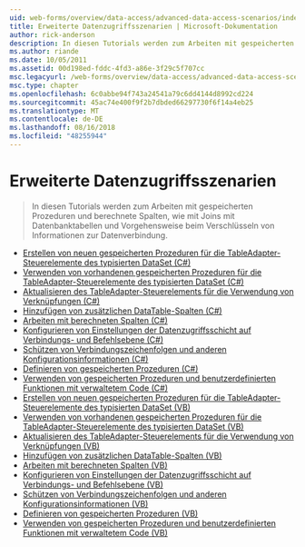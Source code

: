 ```yaml
---
uid: web-forms/overview/data-access/advanced-data-access-scenarios/index
title: Erweiterte Datenzugriffsszenarien | Microsoft-Dokumentation
author: rick-anderson
description: In diesen Tutorials werden zum Arbeiten mit gespeicherten Prozeduren und berechnete Spalten, wie mit Joins mit Datenbanktabellen und wie Sie Verbindungsinformationen für die Daten zu verschlüsseln...
ms.author: riande
ms.date: 10/05/2011
ms.assetid: 00d198ed-fddc-4fd3-a86e-3f29c5f707cc
msc.legacyurl: /web-forms/overview/data-access/advanced-data-access-scenarios
msc.type: chapter
ms.openlocfilehash: 6c0abbe94f743a24541a79c6dd4144d8992cd224
ms.sourcegitcommit: 45ac74e400f9f2b7dbded66297730f6f14a4eb25
ms.translationtype: MT
ms.contentlocale: de-DE
ms.lasthandoff: 08/16/2018
ms.locfileid: "48255944"
---
```

<a name="advanced-data-access-scenarios"></a>Erweiterte Datenzugriffsszenarien
====================
> In diesen Tutorials werden zum Arbeiten mit gespeicherten Prozeduren und berechnete Spalten, wie mit Joins mit Datenbanktabellen und Vorgehensweise beim Verschlüsseln von Informationen zur Datenverbindung.


- [Erstellen von neuen gespeicherten Prozeduren für die TableAdapter-Steuerelemente des typisierten DataSet (C#)](creating-new-stored-procedures-for-the-typed-dataset-s-tableadapters-cs.md)
- [Verwenden von vorhandenen gespeicherten Prozeduren für die TableAdapter-Steuerelemente des typisierten DataSet (C#)](using-existing-stored-procedures-for-the-typed-dataset-s-tableadapters-cs.md)
- [Aktualisieren des TableAdapter-Steuerelements für die Verwendung von Verknüpfungen (C#)](updating-the-tableadapter-to-use-joins-cs.md)
- [Hinzufügen von zusätzlichen DataTable-Spalten (C#)](adding-additional-datatable-columns-cs.md)
- [Arbeiten mit berechneten Spalten (C#)](working-with-computed-columns-cs.md)
- [Konfigurieren von Einstellungen der Datenzugriffsschicht auf Verbindungs- und Befehlsebene (C#)](configuring-the-data-access-layer-s-connection-and-command-level-settings-cs.md)
- [Schützen von Verbindungszeichenfolgen und anderen Konfigurationsinformationen (C#)](protecting-connection-strings-and-other-configuration-information-cs.md)
- [Definieren von gespeicherten Prozeduren (C#)](debugging-stored-procedures-cs.md)
- [Verwenden von gespeicherten Prozeduren und benutzerdefinierten Funktionen mit verwaltetem Code (C#)](creating-stored-procedures-and-user-defined-functions-with-managed-code-cs.md)
- [Erstellen von neuen gespeicherten Prozeduren für die TableAdapter-Steuerelemente des typisierten DataSet (VB)](creating-new-stored-procedures-for-the-typed-dataset-s-tableadapters-vb.md)
- [Verwenden von vorhandenen gespeicherten Prozeduren für die TableAdapter-Steuerelemente des typisierten DataSet (VB)](using-existing-stored-procedures-for-the-typed-dataset-s-tableadapters-vb.md)
- [Aktualisieren des TableAdapter-Steuerelements für die Verwendung von Verknüpfungen (VB)](updating-the-tableadapter-to-use-joins-vb.md)
- [Hinzufügen von zusätzlichen DataTable-Spalten (VB)](adding-additional-datatable-columns-vb.md)
- [Arbeiten mit berechneten Spalten (VB)](working-with-computed-columns-vb.md)
- [Konfigurieren von Einstellungen der Datenzugriffsschicht auf Verbindungs- und Befehlsebene (VB)](configuring-the-data-access-layer-s-connection-and-command-level-settings-vb.md)
- [Schützen von Verbindungszeichenfolgen und anderen Konfigurationsinformationen (VB)](protecting-connection-strings-and-other-configuration-information-vb.md)
- [Definieren von gespeicherten Prozeduren (VB)](debugging-stored-procedures-vb.md)
- [Verwenden von gespeicherten Prozeduren und benutzerdefinierten Funktionen mit verwaltetem Code (VB)](creating-stored-procedures-and-user-defined-functions-with-managed-code-vb.md)
